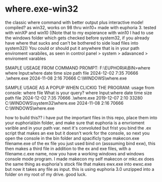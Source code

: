 # where.exe-win32

the classic where command with better output plus interactive mode!
compiled? as win32, works on 98 thru win10+ made with euphoria 3.
tested with winXP and win10
((Note that to my expierance with win10 I had to use the windows folder which gets checked before system32, if you already have where that sucks and can't be bothered to side load files into system32)) You could or should put it anywhere that is in your path enviroment varabiles, as seen in control panel > system > adavanced > enviroment varables

SMAPLE USEAGE FROM COMMAND PROMPT:
F:\EUPHORIA\BIN>where where
Input:where
date time size path file
2024-12-02  7:35  70666 .\where.exe
2024-11-08  2:16  70666 C:\WINDOWS\where.exe

SAMPLE USAGE AS A POPUP WHEN CLICKIG THE PROGRAM:
usage from console: where file
What is your query?
where
Input:where
date time size path file
2024-12-02  7:35  70666 .\where.exe
2019-12-07  2:10  33280 C:\WINDOWS\system32\where.exe
2024-11-08  2:16  70666 C:\WINDOWS\where.exe

how to build this??
i have put the important files in this repo, place them into your euphoria\bin folder, and make sure that
euphoria is a envrioment varible and in your path var.
next it's convoluted but frist you bind the .ex script that makes an exe but it doesn't work for the console, so next you open the console in the bin folder and spacificly type makecon.exe filename.exe of the ex file you just used bind on (asssuming bind exw), this then makes a third file in addition to the ex and exe files, with a filename.c.exe name, now you have a working windows and windows console mode program. I made makecon my self makecon or mkc.ex does the same thing as euphoria's stock file that makes ewx.exe into ewxc.exe but now it takes any file as input.
this is using euphoria 3.0 unzipped into a folder on my root of my drive. 
good luck.

